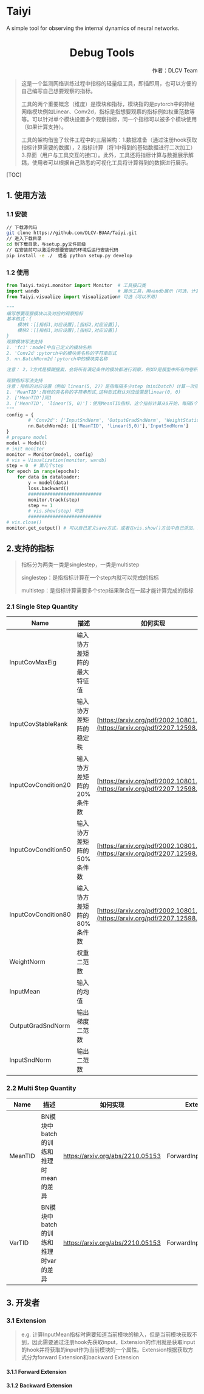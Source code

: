 # Taiyi
A simple tool for observing the internal dynamics of neural networks.
<h1 align="center">Debug Tools</h1>
<p align="right">作者：DLCV Team




> 这是一个监测网络训练过程中指标的轻量级工具，即插即用，也可以方便的自己编写自己想要观察的指标。
>
> 工具的两个重要概念（维度）是模块和指标，模块指的是pytorch中的神经网络模块例如Linear、Conv2d，指标是指想要观察的指标例如权重范数等等。可以针对单个模块设置多个观察指标，同一个指标可以被多个模块使用（如果计算支持）。
>
> 工具的架构借鉴了软件工程中的三层架构：1.数据准备（通过注册hook获取指标计算需要的数据），2.指标计算（将1中得到的基础数据进行二次加工）3.界面（用户与工具交互的接口）。此外，工具还将指标计算与数据展示解耦，使用者可以根据自己熟悉的可视化工具将计算得到的数据进行展示。

[TOC]

## 1. 使用方法

### 1.1 安装

```bash
// 下载源代码
git clone https://github.com/DLCV-BUAA/Taiyi.git
// 进入下载目录
cd 到下载目录，与setup.py文件同级
// 在安装前可以激活你想要安装的环境后运行安装代码
pip install -e ./  或者 python setup.py develop
```

### 1.2 使用

```python
from Taiyi.taiyi.monitor import Monitor  # 工具接口类
import wandb							 # 展示工具，用wandb展示（可选，计算结果可以通过调用Monitor.get_output()方法获取）
from Taiyi.visualize import Visualization# 可选（可以不用）

"""
编写想要观察模块以及对应的观察指标
基本格式：{
	模块1：[[指标1,对应设置],[指标2,对应设置]],
	模块2：[[指标1,对应设置],[指标2,对应设置]]
}
观察模块写法支持  
1. 'fc1'：model中自己定义的模块名称 
2. 'Conv2d':pytorch中的模块类名称的字符串形式  
3. nn.BatchNorm2d：pytorch中的模块类名称

注意： 2，3方式是模糊搜索，会将所有满足条件的模块都进行观察，例如2是模型中所有的卷积模块都观察

观察指标写法支持 
注意：指标的对应设置（例如 linear(5, 2)）是指每隔多少step（minibatch）计算一次指标，linear是指线性（目前仅支持linear方式），5是指每隔5个step计算一次，2是指从第2 个step开始计数也就是第2、7、12...个step的时候进行计算
1. 'MeanTID':指标的类名称的字符串形式,这种形式默认对应设置是linear(0, 0)
2. ['MeanTID']同1
3. ['MeanTID', 'linear(5, 0)']：使用MeanTID指标，这个指标计算从0开始，每隔5个计算一次
""" 
config = {
        # 'Conv2d': ['InputSndNorm', 'OutputGradSndNorm', 'WeightStatistic'],
        nn.BatchNorm2d: [['MeanTID', 'linear(5,0)'],'InputSndNorm']
}
# prepare model
model = Model()
# init monitor
monitor = Monitor(model, config)
# vis = Visualization(monitor, wandb)
step = 0  # 第几个step
for epoch in range(epochs):
    for data in dataloader:
        y = model(data)
        loss.backward()
        ###########################
        monitor.track(step)
        step += 1
        # vis.show(step) 可选
        ###########################
# vis.close()
monitor.get_output() # 可以自己定义save方式，或者在vis.show()方法中自己添加，或者等作者想起来的时候添加
```



## 2.支持的指标

> 指标分为两类一类是singlestep，一类是multistep
>
> singlestep：是指指标计算在一个step内就可以完成的指标
>
> multistep：是指标计算需要多个step结果聚合在一起才能计算完成的指标

### 2.1 Single Step Quantity

| Name                | 描述                       | 如何实现                                                     | Extension                     |
| ------------------- | -------------------------- | ------------------------------------------------------------ | ----------------------------- |
| InputCovMaxEig      | 输入协方差矩阵的最大特征值 |                                                              | ForwardInputEigOfCovExtension |
| InputCovStableRank  | 输入协方差矩阵的稳定秩     | [https://arxiv.org/pdf/2002.10801.pdf](https://arxiv.org/pdf/2207.12598.pdf) | ForwardInputEigOfCovExtension |
| InputCovCondition20 | 输入协方差矩阵的20%条件数  | [https://arxiv.org/pdf/2002.10801.pdf](https://arxiv.org/pdf/2207.12598.pdf) | ForwardInputEigOfCovExtension |
| InputCovCondition50 | 输入协方差矩阵的50%条件数  | [https://arxiv.org/pdf/2002.10801.pdf](https://arxiv.org/pdf/2207.12598.pdf) | ForwardInputEigOfCovExtension |
| InputCovCondition80 | 输入协方差矩阵的80%条件数  | [https://arxiv.org/pdf/2002.10801.pdf](https://arxiv.org/pdf/2207.12598.pdf) | ForwardInputEigOfCovExtension |
| WeightNorm          | 权重二范数                 |                                                              |                               |
| InputMean           | 输入的均值                 |                                                              | ForwardInputExtension         |
| OutputGradSndNorm   | 输出梯度二范数             |                                                              | BackwardOutputExtension       |
| InputSndNorm        | 输出二范数                 |                                                              | ForwardInputExtension         |

### 2.2 Multi Step Quantity

| Name    | 描述                                  | 如何实现                         | Extension             |
| ------- | ------------------------------------- | -------------------------------- | --------------------- |
| MeanTID | BN模块中batch的训练和推理时mean的差异 | https://arxiv.org/abs/2210.05153 | ForwardInputExtension |
| VarTID  | BN模块中batch的训练和推理时var的差异  | https://arxiv.org/abs/2210.05153 | ForwardInputExtension |



## 3. 开发者

### 3.1 Extension

> e.g. 计算InputMean指标时需要知道当前模块的输入，但是当前模块获取不到，因此需要通过注册hook先获取input，Extension的作用就是获取input的hook并将获取的input作为当前模块的一个属性。Extension根据获取方式分为forward Extension和backward Extension

#### 3.1.1 Forward Extension

#### 3.1.2 Backward Extension
